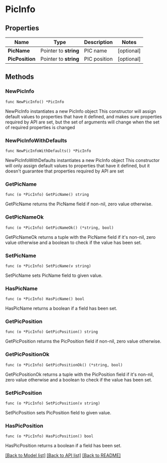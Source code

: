 # PicInfo

## Properties

Name | Type | Description | Notes
------------ | ------------- | ------------- | -------------
**PicName** | Pointer to **string** | PIC name | [optional] 
**PicPosition** | Pointer to **string** | PIC position | [optional] 

## Methods

### NewPicInfo

`func NewPicInfo() *PicInfo`

NewPicInfo instantiates a new PicInfo object
This constructor will assign default values to properties that have it defined,
and makes sure properties required by API are set, but the set of arguments
will change when the set of required properties is changed

### NewPicInfoWithDefaults

`func NewPicInfoWithDefaults() *PicInfo`

NewPicInfoWithDefaults instantiates a new PicInfo object
This constructor will only assign default values to properties that have it defined,
but it doesn't guarantee that properties required by API are set

### GetPicName

`func (o *PicInfo) GetPicName() string`

GetPicName returns the PicName field if non-nil, zero value otherwise.

### GetPicNameOk

`func (o *PicInfo) GetPicNameOk() (*string, bool)`

GetPicNameOk returns a tuple with the PicName field if it's non-nil, zero value otherwise
and a boolean to check if the value has been set.

### SetPicName

`func (o *PicInfo) SetPicName(v string)`

SetPicName sets PicName field to given value.

### HasPicName

`func (o *PicInfo) HasPicName() bool`

HasPicName returns a boolean if a field has been set.

### GetPicPosition

`func (o *PicInfo) GetPicPosition() string`

GetPicPosition returns the PicPosition field if non-nil, zero value otherwise.

### GetPicPositionOk

`func (o *PicInfo) GetPicPositionOk() (*string, bool)`

GetPicPositionOk returns a tuple with the PicPosition field if it's non-nil, zero value otherwise
and a boolean to check if the value has been set.

### SetPicPosition

`func (o *PicInfo) SetPicPosition(v string)`

SetPicPosition sets PicPosition field to given value.

### HasPicPosition

`func (o *PicInfo) HasPicPosition() bool`

HasPicPosition returns a boolean if a field has been set.


[[Back to Model list]](../README.md#documentation-for-models) [[Back to API list]](../README.md#documentation-for-api-endpoints) [[Back to README]](../README.md)


